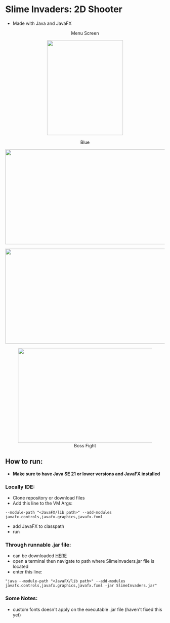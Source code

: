 # Slime Invaders: 2D Shooter
- Made with Java and JavaFX


<p align="center">Menu Screen</p> 
<p  align="center">
<img src="https://github.com/user-attachments/assets/63b8a9b9-100a-4a9f-80a7-060815a8897f" width = "240" height = "300">
</p>
<p align="center">Blue</p> 
<p align="center">
<img src="https://github.com/user-attachments/assets/03cde49b-1650-4f95-8142-60903a104c9d" width = "600" height = "300">
</p>

<p align="center">
<img src="https://github.com/user-attachments/assets/41c2dacf-223b-4900-b9fb-efc763a7141a" width = "600" height = "300">
</p>
<figure align="center">
  <img src="https://github.com/user-attachments/assets/e7e6c2cc-f8f7-40b9-9ef6-23c1fb00a68a" width = "600" height = "300">
  <figcaption>
    Boss Fight
  </figcaption>
</figure>





## How to run:
- **Make sure to have Java SE 21 or lower versions and JavaFX installed**

### Locally IDE:
- Clone repository or download files
- Add this line to the VM Args:
```
--module-path "<JavaFX/lib path>" --add-modules javafx.controls,javafx.graphics,javafx.fxml
```
- add JavaFX to classpath
- run

### Through runnable .jar file:
- can be downloaded [HERE](https://drive.google.com/file/d/1esINmZQYA-6gaVS8rmJvXtYTfJA9o7Ww/view?usp=sharing)
- open a terminal then navigate to path where SlimeInvaders.jar file is located
- enter this line:
```
"java --module-path "<JavaFX/lib path>" --add-modules javafx.controls,javafx.graphics,javafx.fxml -jar SlimeInvaders.jar"
```

### Some Notes:
- custom fonts doesn't apply on the executable .jar file (haven't fixed this yet)
